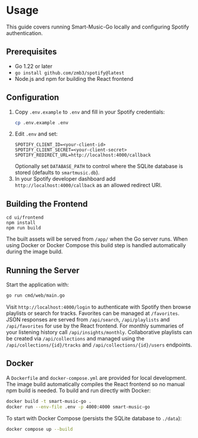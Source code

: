 # Usage

This guide covers running Smart-Music-Go locally and configuring Spotify authentication.

## Prerequisites
- Go 1.22 or later
- `go install github.com/zmb3/spotify@latest`
- Node.js and npm for building the React frontend

## Configuration
1. Copy `.env.example` to `.env` and fill in your Spotify credentials:
   ```bash
   cp .env.example .env
   ```
2. Edit `.env` and set:
   ```
   SPOTIFY_CLIENT_ID=<your-client-id>
   SPOTIFY_CLIENT_SECRET=<your-client-secret>
   SPOTIFY_REDIRECT_URL=http://localhost:4000/callback
   ```
   Optionally set `DATABASE_PATH` to control where the SQLite database is stored (defaults to `smartmusic.db`).
3. In your Spotify developer dashboard add `http://localhost:4000/callback` as an allowed redirect URI.

## Building the Frontend
```
cd ui/frontend
npm install
npm run build
```
The built assets will be served from `/app/` when the Go server runs. When using
Docker or Docker Compose this build step is handled automatically during the
image build.

## Running the Server
Start the application with:
```bash
go run cmd/web/main.go
```
Visit `http://localhost:4000/login` to authenticate with Spotify then browse playlists or search for tracks. Favorites can be managed at `/favorites`.
JSON responses are served from `/api/search`, `/api/playlists` and `/api/favorites` for use by the React frontend.
For monthly summaries of your listening history call `/api/insights/monthly`. Collaborative playlists can be created via `/api/collections` and managed using the `/api/collections/{id}/tracks` and `/api/collections/{id}/users` endpoints.

## Docker
A `Dockerfile` and `docker-compose.yml` are provided for local development. The
image build automatically compiles the React frontend so no manual npm build is
needed.
To build and run directly with Docker:
```bash
docker build -t smart-music-go .
docker run --env-file .env -p 4000:4000 smart-music-go
```
To start with Docker Compose (persists the SQLite database to `./data`):
```bash
docker compose up --build
```
